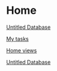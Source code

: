 # Home

[Untitled Database](Home%20cfa72e02bb5341f1a4873bea856118f6/Untitled%20Database%20eaacb229f9c748d8aa2ca31b31baec2c.csv)

[My tasks](Home%20cfa72e02bb5341f1a4873bea856118f6/My%20tasks%20849a038df1c14e79aaf0ef46fb7ea6e4.csv)

[Home views](Home%20cfa72e02bb5341f1a4873bea856118f6/Home%20views%20c5f5476b064140d2b3554e121d722787.csv)

[Untitled Database](Home%20cfa72e02bb5341f1a4873bea856118f6/Untitled%20Database%2093e0d6f3f30b4e44b0544dd6a9b32dae.csv)